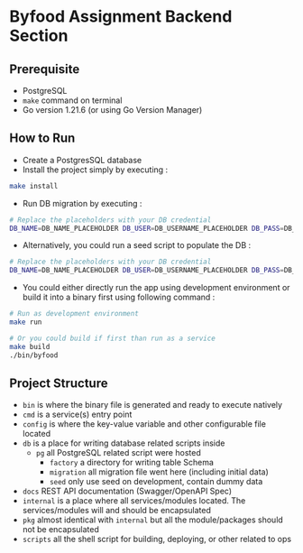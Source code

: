 # Byfood Assignment Backend Section

## Prerequisite
- PostgreSQL
- `make` command on terminal
- Go version 1.21.6 (or using Go Version Manager)

## How to Run
- Create a PostgresSQL database
- Install the project simply by executing :
```bash
make install
```
- Run DB migration by executing :
```bash
# Replace the placeholders with your DB credential
DB_NAME=DB_NAME_PLACEHOLDER DB_USER=DB_USERNAME_PLACEHOLDER DB_PASS=DB_PASSWORD_PLACEHOLDER make migrate
```
- Alternatively, you could run a seed script to populate the DB :
```bash
# Replace the placeholders with your DB credential
DB_NAME=DB_NAME_PLACEHOLDER DB_USER=DB_USERNAME_PLACEHOLDER DB_PASS=DB_PASSWORD_PLACEHOLDER make seed
```
- You could either directly run the app using development environment or build it into a binary first using following command :
```bash
# Run as development environment
make run

# Or you could build if first than run as a service
make build
./bin/byfood
```


## Project Structure
- `bin` is where the binary file is generated and ready to execute natively
- `cmd` is a service(s) entry point
- `config` is where the key-value variable and other configurable file located
- `db` is a place for writing database related scripts inside
  - `pg` all PostgreSQL related script were hosted
    - `factory` a directory for writing table Schema
    - `migration` all migration file went here (including initial data)
    - `seed` only use seed on development, contain dummy data
- `docs` REST API documentation (Swagger/OpenAPI Spec)
- `internal` is a place where all services/modules located. The services/modules will and should be encapsulated
- `pkg` almost identical with `internal` but all the module/packages should not be encapsulated
- `scripts` all the shell script for building, deploying, or other related to ops
